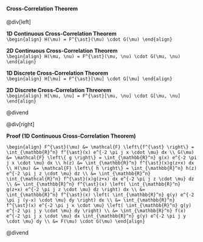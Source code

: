 #### Cross-Correlation Theorem

@div[left]

__1D Continuous Cross-Correlation Theorem__<br>
`\begin{align} H(\mu) = F^{\ast}(\mu) \cdot G(\mu) \end{align}`

__2D Continuous Cross-Correlation Theorem__<br>
`\begin{align} H(\mu, \nu) = F^{\ast}(\mu, \nu) \cdot G(\mu, \nu) \end{align}`

__1D Discrete Cross-Correlation Theorem__<br>
`\begin{align} H[\mu] = F^{\ast}[\mu] \cdot G[\mu] \end{align}`

__2D Discrete Cross-Correlation Threorem__<br>
`\begin{align} H[\mu, \nu] = F^{\ast}[\mu, \nu] \cdot G[\mu, \nu] \end{align}`

@divend

@div[right]

__Proof (1D Continuous Cross-Correlation Theorem)__

`\begin{align} F^{\ast}(\mu) &= \mathcal{F} \left\{f^{\ast} \right\} = \int_{\mathbb{R}^n} f^{\ast}(x) e^{-2 \pi j x \cdot \mu} dx \\ G(\mu) &= \mathcal{F} \left\{ g \right\} = \int_{\mathbb{R}^n} g(x) e^{-2 \pi j x \cdot \mu} dx \\ h(z) &= \int_{\mathbb{R}^n} f^{\ast}(x)g(z+x) dx \\ H(\mu) &= \mathcal{F} \left\{ h \right\} = \int_{\mathbb{R}^n} h(z) e^{-2 \pi j z \cdot \mu} dz \\ &= \int_{\mathbb{R}^n} \int_{\mathcal{R}^n} f^{\ast}(x)g(z+x) dx e^{-2 \pi j z \cdot \mu} dz \\ &= \int_{\mathbb{R}^n} f^{\ast}(x) \left( \int_{\mathbb{R}^n} g(z+x) e^{-2 \pi j z \cdot \mu} dz \right) dx \\ &= \int_{\mathbb{R}^n} f^{\ast}(x) \left( \int_{\mathbb{R}^n} g(y) e^{-2 \pi j (y-x) \cdot \mu} dy \right) dx \\ &= \int_{\mathbb{R}^n} f^{\ast}(x) e^{-2 \pi j x \cdot \mu} \left( \int_{\mathbb{R}^n} g(y) e^{-2 \pi j y \cdot \mu} dy \right) \\ &= \int_{\mathbb{R}^n} f(x) e^{-2 \pi j x \cdot \mu} dx \int_{\mathbb{R}^n} g(y) e^{-2 \pi j y \cdot \mu} dy \\ &= F(\mu) \cdot G(\mu) \end{align}`

@divend